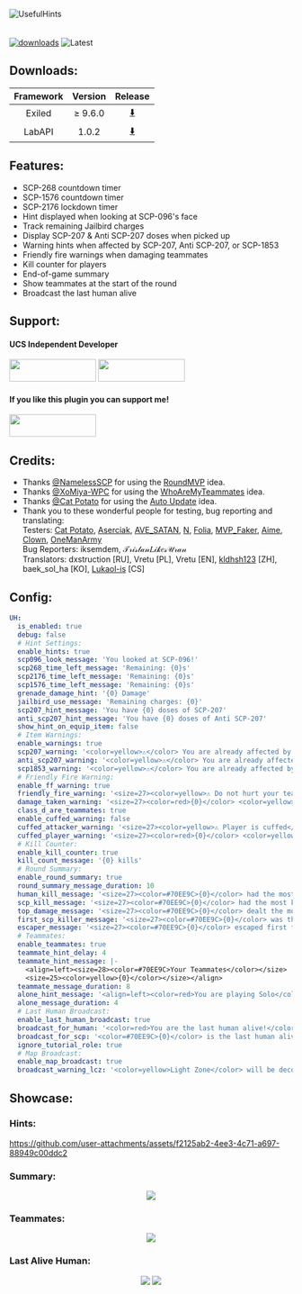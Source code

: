 
![UsefulHints](https://github.com/user-attachments/assets/a01fc940-f540-4c8b-8caf-65848a22335d)<br><br><br>
[![downloads](https://img.shields.io/github/downloads/Vretu-Dev/UsefulHints/total?style=for-the-badge&logo=icloud&color=%233A6D8C)](https://github.com/Vretu-Dev/UsefulHints/releases/latest)
![Latest](https://img.shields.io/github/v/release/Vretu-Dev/UsefulHints?style=for-the-badge&label=Latest%20Release&color=%23D91656)

## Downloads:
| Framework | Version    |  Release                                                              |
|:---------:|:----------:|:----------------------------------------------------------------------:|
| Exiled    | ≥ 9.6.0    | [⬇️](https://github.com/Vretu-Dev/UsefulHints/releases/latest)        |
| LabAPI    | 1.0.2      | [⬇️](https://github.com/JustVretu/UsefulHints-LabAPI/releases/latest) |

## Features:
- SCP-268 countdown timer
- SCP-1576 countdown timer
- SCP-2176 lockdown timer
- Hint displayed when looking at SCP-096's face
- Track remaining Jailbird charges
- Display SCP-207 & Anti SCP-207 doses when picked up
- Warning hints when affected by SCP-207, Anti SCP-207, or SCP-1853
- Friendly fire warnings when damaging teammates
- Kill counter for players
- End-of-game summary
- Show teammates at the start of the round
- Broadcast the last human alive

## Support:
<h4>UCS Independent Developer</h4>
<a href='https://opencollective.com/ucs'><img src="https://github.com/user-attachments/assets/517f8cae-32ac-4886-8bd6-5e95447073e2" style="width:154px;height:40px;"></a>
<a href='https://discord.gg/5StRGu8EJV'><img src="https://github.com/user-attachments/assets/17cc06b8-ced8-4223-93dc-8d3a21c55753" style="width:154px;height:40px;"></a>
<h4>If you like this plugin you can support me!</h4>
<a href="https://opencollective.com/ucs/projects/usefulhints/donate"><img src="https://github.com/user-attachments/assets/f5aa3e98-d73c-470d-a134-5e9d923ea30b" style="width:154px;height:40px;"></a>

## Credits:
- Thanks [@NamelessSCP](https://github.com/NamelessSCP) for using the [RoundMVP](https://github.com/NamelessSCP/RoundMVP) idea.<br>
- Thanks [@XoMiya-WPC](https://github.com/XoMiya-WPC) for using the [WhoAreMyTeammates](https://github.com/XoMiya-WPC/WhoAreMyTeammates) idea.<br>
- Thanks [@Cat Potato](https://github.com/Cat-Potato) for using the [Auto Update](https://github.com/Vretu-Dev/UsefulHints/blob/81b7fde14ef6753ef215c4959c87c1a7abd988ec/UsefulHints/Update.cs) idea.<br>
- Thank you to these wonderful people for testing, bug reporting and translating:<br>
Testers: [Cat Potato](https://github.com/Cat-Potato), [Aserciak](https://steamcommunity.com/profiles/76561199053527692), [AVE_SATAN](https://steamcommunity.com/id/AVE_S4TAN/), [N](https://steamcommunity.com/profiles/76561199207670378), [Folia](https://steamcommunity.com/profiles/76561198004167374), [MVP_Faker](https://steamcommunity.com/id/746237524/), [Aime](https://steamcommunity.com/profiles/76561199125886809), [Clown](https://steamcommunity.com/profiles/76561199318901590), [OneManArmy](https://steamcommunity.com/profiles/76561199120200596)<br>
Bug Reporters: iksemdem, 𝒯𝓇𝒾𝓈𝓉𝒶𝓃𝐿𝒾𝓀𝑒𝓈𝒰𝓇𝒶𝓃 <br>
Translators: dxstruction [RU], Vretu [PL], Vretu [EN], [kldhsh123](https://github.com/kldhsh123) [ZH], baek_sol_ha [KO], [Lukaol-is](https://github.com/Lukaol-is) [CS]

## Config:

```yaml
UH:
  is_enabled: true
  debug: false
  # Hint Settings:
  enable_hints: true
  scp096_look_message: 'You looked at SCP-096!'
  scp268_time_left_message: 'Remaining: {0}s'
  scp2176_time_left_message: 'Remaining: {0}s'
  scp1576_time_left_message: 'Remaining: {0}s'
  grenade_damage_hint: '{0} Damage'
  jailbird_use_message: 'Remaining charges: {0}'
  scp207_hint_message: 'You have {0} doses of SCP-207'
  anti_scp207_hint_message: 'You have {0} doses of Anti SCP-207'
  show_hint_on_equip_item: false
  # Item Warnings:
  enable_warnings: true
  scp207_warning: '<color=yellow>⚠</color> You are already affected by <color=#A60C0E>SCP-207</color>'
  anti_scp207_warning: '<color=yellow>⚠</color> You are already affected by <color=#2969AD>Anti SCP-207</color>'
  scp1853_warning: '<color=yellow>⚠</color> You are already affected by <color=#1CAA21>SCP-1853</color>'
  # Friendly Fire Warning:
  enable_ff_warning: true
  friendly_fire_warning: '<size=27><color=yellow>⚠ Do not hurt your teammate</color></size>'
  damage_taken_warning: '<size=27><color=red>{0}</color> <color=yellow>(teammate) hit you</color></size>'
  class_d_are_teammates: true
  enable_cuffed_warning: false
  cuffed_attacker_warning: '<size=27><color=yellow>⚠ Player is cuffed</color></size>'
  cuffed_player_warning: '<size=27><color=red>{0}</color> <color=yellow>hit you when you were cuffed</color></size>'
  # Kill Counter:
  enable_kill_counter: true
  kill_count_message: '{0} kills'
  # Round Summary:
  enable_round_summary: true
  round_summary_message_duration: 10
  human_kill_message: '<size=27><color=#70EE9C>{0}</color> had the most kills as a <color=green>Human</color>: <color=yellow>{1}</color></size>'
  scp_kill_message: '<size=27><color=#70EE9C>{0}</color> had the most kills as a <color=red>SCP</color>: <color=yellow>{1}</color></size>'
  top_damage_message: '<size=27><color=#70EE9C>{0}</color> dealt the most damage: <color=yellow>{1}</color></size>'
  first_scp_killer_message: '<size=27><color=#70EE9C>{0}</color> was the first to kill an <color=red>SCP</color></size>'
  escaper_message: '<size=27><color=#70EE9C>{0}</color> escaped first from the facility: <color=yellow>{1}:{2}</color></size>'
  # Teammates:
  enable_teammates: true
  teammate_hint_delay: 4
  teammate_hint_message: |-
    <align=left><size=28><color=#70EE9C>Your Teammates</color></size> 
    <size=25><color=yellow>{0}</color></size></align>
  teammate_message_duration: 8
  alone_hint_message: '<align=left><color=red>You are playing Solo</color></align>'
  alone_message_duration: 4
  # Last Human Broadcast:
  enable_last_human_broadcast: true
  broadcast_for_human: '<color=red>You are the last human alive!</color>'
  broadcast_for_scp: '<color=#70EE9C>{0}</color> is the last human alive, playing as {1} in <color=yellow>{2}</color>'
  ignore_tutorial_role: true
  # Map Broadcast:
  enable_map_broadcast: true
  broadcast_warning_lcz: '<color=yellow>Light Zone</color> will be decontaminated in 5 minutes!'
```

## Showcase:
### Hints:
https://github.com/user-attachments/assets/f2125ab2-4ee3-4c71-a697-88949c00ddc2
### Summary:
<p align="center">
    <img src="https://github.com/user-attachments/assets/38238ca6-30f8-432d-a50d-71cacea1212b">
</p>

### Teammates:
<p align="center">
<img src="https://github.com/user-attachments/assets/9cd2ecce-237d-4801-bbe5-c253e8e22121">
</p>

### Last Alive Human:
<p align="center">
<img src="https://github.com/user-attachments/assets/c1a547af-c01a-4060-b810-0aeece2a9f7f">
<img src="https://github.com/user-attachments/assets/14829059-9249-4f53-a54b-2f5820a6f208">
</p>
